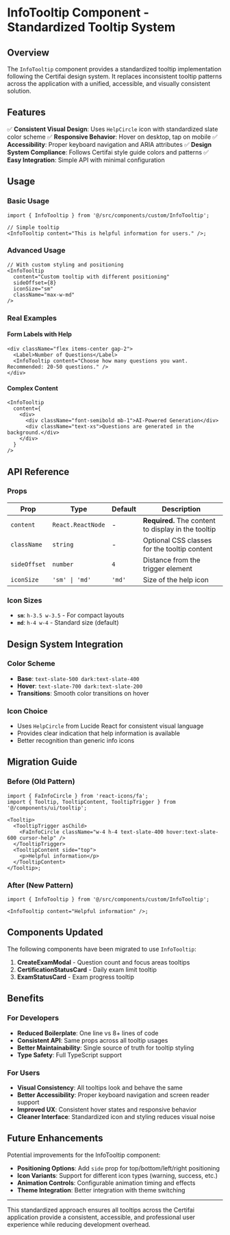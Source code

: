 # InfoTooltip Component - Standardized Tooltip System

## Overview

The `InfoTooltip` component provides a standardized tooltip implementation following the Certifai design system. It replaces inconsistent tooltip patterns across the application with a unified, accessible, and visually consistent solution.

## Features

✅ **Consistent Visual Design**: Uses `HelpCircle` icon with standardized slate color scheme
✅ **Responsive Behavior**: Hover on desktop, tap on mobile
✅ **Accessibility**: Proper keyboard navigation and ARIA attributes
✅ **Design System Compliance**: Follows Certifai style guide colors and patterns
✅ **Easy Integration**: Simple API with minimal configuration

## Usage

### Basic Usage

```tsx
import { InfoTooltip } from '@/src/components/custom/InfoTooltip';

// Simple tooltip
<InfoTooltip content="This is helpful information for users." />;
```

### Advanced Usage

```tsx
// With custom styling and positioning
<InfoTooltip
  content="Custom tooltip with different positioning"
  sideOffset={8}
  iconSize="sm"
  className="max-w-md"
/>
```

### Real Examples

#### Form Labels with Help

```tsx
<div className="flex items-center gap-2">
  <Label>Number of Questions</Label>
  <InfoTooltip content="Choose how many questions you want. Recommended: 20-50 questions." />
</div>
```

#### Complex Content

```tsx
<InfoTooltip
  content={
    <div>
      <div className="font-semibold mb-1">AI-Powered Generation</div>
      <div className="text-xs">Questions are generated in the background.</div>
    </div>
  }
/>
```

## API Reference

### Props

| Prop         | Type              | Default | Description                                         |
| ------------ | ----------------- | ------- | --------------------------------------------------- |
| `content`    | `React.ReactNode` | -       | **Required.** The content to display in the tooltip |
| `className`  | `string`          | -       | Optional CSS classes for the tooltip content        |
| `sideOffset` | `number`          | `4`     | Distance from the trigger element                   |
| `iconSize`   | `'sm' \| 'md'`    | `'md'`  | Size of the help icon                               |

### Icon Sizes

- **`sm`**: `h-3.5 w-3.5` - For compact layouts
- **`md`**: `h-4 w-4` - Standard size (default)

## Design System Integration

### Color Scheme

- **Base**: `text-slate-500 dark:text-slate-400`
- **Hover**: `text-slate-700 dark:text-slate-200`
- **Transitions**: Smooth color transitions on hover

### Icon Choice

- Uses `HelpCircle` from Lucide React for consistent visual language
- Provides clear indication that help information is available
- Better recognition than generic info icons

## Migration Guide

### Before (Old Pattern)

```tsx
import { FaInfoCircle } from 'react-icons/fa';
import { Tooltip, TooltipContent, TooltipTrigger } from '@/components/ui/tooltip';

<Tooltip>
  <TooltipTrigger asChild>
    <FaInfoCircle className="w-4 h-4 text-slate-400 hover:text-slate-600 cursor-help" />
  </TooltipTrigger>
  <TooltipContent side="top">
    <p>Helpful information</p>
  </TooltipContent>
</Tooltip>;
```

### After (New Pattern)

```tsx
import { InfoTooltip } from '@/src/components/custom/InfoTooltip';

<InfoTooltip content="Helpful information" />;
```

## Components Updated

The following components have been migrated to use `InfoTooltip`:

1. **CreateExamModal** - Question count and focus areas tooltips
2. **CertificationStatusCard** - Daily exam limit tooltip
3. **ExamStatusCard** - Exam progress tooltip

## Benefits

### For Developers

- **Reduced Boilerplate**: One line vs 8+ lines of code
- **Consistent API**: Same props across all tooltip usages
- **Better Maintainability**: Single source of truth for tooltip styling
- **Type Safety**: Full TypeScript support

### For Users

- **Visual Consistency**: All tooltips look and behave the same
- **Better Accessibility**: Proper keyboard navigation and screen reader support
- **Improved UX**: Consistent hover states and responsive behavior
- **Cleaner Interface**: Standardized icon and styling reduces visual noise

## Future Enhancements

Potential improvements for the InfoTooltip component:

- **Positioning Options**: Add `side` prop for top/bottom/left/right positioning
- **Icon Variants**: Support for different icon types (warning, success, etc.)
- **Animation Controls**: Configurable animation timing and effects
- **Theme Integration**: Better integration with theme switching

---

This standardized approach ensures all tooltips across the Certifai application provide a consistent, accessible, and professional user experience while reducing development overhead.

